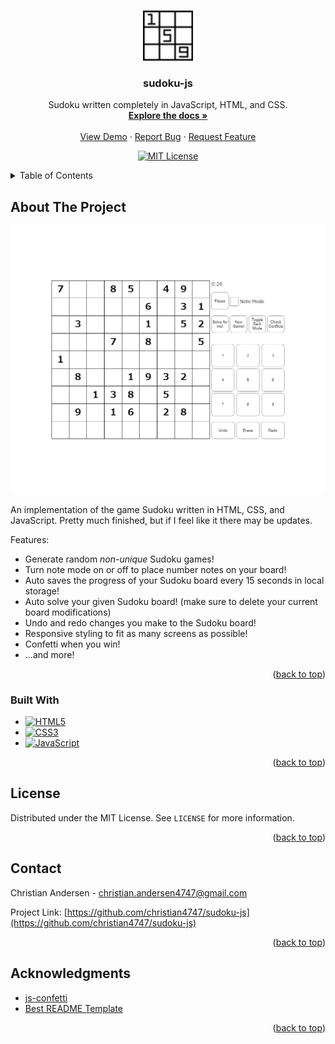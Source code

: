 <a name="readme-top"></a>



<!-- PROJECT LOGO -->
<br />
<div align="center">
  <a href="https://github.com/christian4747/sudoku-js">
    <img src="images/logo.png" alt="Logo" width="80" height="80">
  </a>

<h3 align="center">sudoku-js</h3>

  <p align="center">
    Sudoku written completely in JavaScript, HTML, and CSS.
    <br />
    <a href="https://github.com/christian4747/sudoku-js"><strong>Explore the docs »</strong></a>
    <br />
    <br />
    <a href="https://christian4747.github.io/sudoku-js/">View Demo</a>
    ·
    <a href="https://github.com/christian4747/sudoku-js/issues">Report Bug</a>
    ·
    <a href="https://github.com/christian4747/sudoku-js/issues">Request Feature</a>
  </p>

[![MIT License][license-shield]][license-url]

</div>



<!-- TABLE OF CONTENTS -->
<details>
  <summary>Table of Contents</summary>
  <ol>
    <li>
      <a href="#about-the-project">About The Project</a>
      <ul>
        <li><a href="#built-with">Built With</a></li>
      </ul>
    </li>
    <li><a href="#license">License</a></li>
    <li><a href="#contact">Contact</a></li>
    <li><a href="#acknowledgments">Acknowledgments</a></li>
  </ol>
</details>



<!-- ABOUT THE PROJECT -->
## About The Project

![Product Name Screen Shot][product-screenshot]

An implementation of the game Sudoku written in HTML, CSS, and JavaScript. Pretty much finished, but if I feel like it there may be updates.

Features:
* Generate random *non-unique* Sudoku games!
* Turn note mode on or off to place number notes on your board!
* Auto saves the progress of your Sudoku board every 15 seconds in local storage!
* Auto solve your given Sudoku board! (make sure to delete your current board modifications)
* Undo and redo changes you make to the Sudoku board!
* Responsive styling to fit as many screens as possible!
* Confetti when you win!
* ...and more!

<p align="right">(<a href="#readme-top">back to top</a>)</p>


### Built With

* [![HTML5][HTML5]][HTML5-url]
* [![CSS3][CSS3]][CSS3-url]
* [![JavaScript][JavaScript]][JavaScript-url]

<p align="right">(<a href="#readme-top">back to top</a>)</p>



<!-- LICENSE -->
## License

Distributed under the MIT License. See `LICENSE` for more information.

<p align="right">(<a href="#readme-top">back to top</a>)</p>


<!-- CONTACT -->
## Contact

Christian Andersen - christian.andersen4747@gmail.com

Project Link: [https://github.com/christian4747/sudoku-js](https://github.com/christian4747/sudoku-js)

<p align="right">(<a href="#readme-top">back to top</a>)</p>



<!-- ACKNOWLEDGMENTS -->
## Acknowledgments

* [js-confetti](https://www.npmjs.com/package/js-confetti)
* [Best README Template](https://github.com/othneildrew/Best-README-Template)

<p align="right">(<a href="#readme-top">back to top</a>)</p>



<!-- MARKDOWN LINKS & IMAGES -->
<!-- https://www.markdownguide.org/basic-syntax/#reference-style-links -->
[license-shield]: https://img.shields.io/github/license/christian4747/sudoku-js?label=license&style=for-the-badge
[license-url]: https://github.com/christian4747/sudoku-js/blob/master/LICENSE
[product-screenshot]: images/screenshot.png
[HTML5]: https://img.shields.io/badge/-HTML5-000000?style=for-the-badge&logo=html5&logoColor=white&color=%23E34F26
[HTML5-url]: https://en.wikipedia.org/wiki/HTML5
[CSS3]: https://img.shields.io/badge/-CSS3-000000?style=for-the-badge&logo=css3&color=%231572B6
[CSS3-url]: https://en.wikipedia.org/wiki/CSS
[JavaScript]: https://img.shields.io/badge/-JavaScript-000000?style=for-the-badge&logo=javascript&color=000000
[JavaScript-url]: https://en.wikipedia.org/wiki/JavaScript